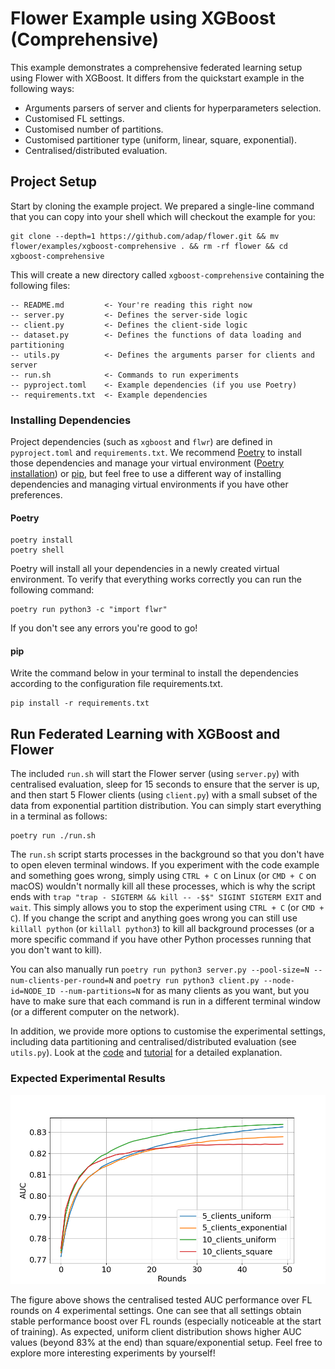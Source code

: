 # Flower Example using XGBoost (Comprehensive)

This example demonstrates a comprehensive federated learning setup using Flower with XGBoost.
It differs from the quickstart example in the following ways:

- Arguments parsers of server and clients for hyperparameters selection.
- Customised FL settings.
- Customised number of partitions.
- Customised partitioner type (uniform, linear, square, exponential).
- Centralised/distributed evaluation.

## Project Setup

Start by cloning the example project. We prepared a single-line command that you can copy into your shell which will checkout the example for you:

```shell
git clone --depth=1 https://github.com/adap/flower.git && mv flower/examples/xgboost-comprehensive . && rm -rf flower && cd xgboost-comprehensive
```

This will create a new directory called `xgboost-comprehensive` containing the following files:

```
-- README.md         <- Your're reading this right now
-- server.py         <- Defines the server-side logic
-- client.py         <- Defines the client-side logic
-- dataset.py        <- Defines the functions of data loading and partitioning
-- utils.py          <- Defines the arguments parser for clients and server
-- run.sh            <- Commands to run experiments
-- pyproject.toml    <- Example dependencies (if you use Poetry)
-- requirements.txt  <- Example dependencies
```

### Installing Dependencies

Project dependencies (such as `xgboost` and `flwr`) are defined in `pyproject.toml` and `requirements.txt`. We recommend [Poetry](https://python-poetry.org/docs/) to install those dependencies and manage your virtual environment ([Poetry installation](https://python-poetry.org/docs/#installation)) or [pip](https://pip.pypa.io/en/latest/development/), but feel free to use a different way of installing dependencies and managing virtual environments if you have other preferences.

#### Poetry

```shell
poetry install
poetry shell
```

Poetry will install all your dependencies in a newly created virtual environment. To verify that everything works correctly you can run the following command:

```shell
poetry run python3 -c "import flwr"
```

If you don't see any errors you're good to go!

#### pip

Write the command below in your terminal to install the dependencies according to the configuration file requirements.txt.

```shell
pip install -r requirements.txt
```

## Run Federated Learning with XGBoost and Flower

The included `run.sh` will start the Flower server (using `server.py`) with centralised evaluation,
sleep for 15 seconds to ensure that the server is up,
and then start 5 Flower clients (using `client.py`) with a small subset of the data from exponential partition distribution.
You can simply start everything in a terminal as follows:

```shell
poetry run ./run.sh
```

The `run.sh` script starts processes in the background so that you don't have to open eleven terminal windows.
If you experiment with the code example and something goes wrong, simply using `CTRL + C` on Linux (or `CMD + C` on macOS) wouldn't normally kill all these processes,
which is why the script ends with `trap "trap - SIGTERM && kill -- -$$" SIGINT SIGTERM EXIT` and `wait`.
This simply allows you to stop the experiment using `CTRL + C` (or `CMD + C`).
If you change the script and anything goes wrong you can still use `killall python` (or `killall python3`)
to kill all background processes (or a more specific command if you have other Python processes running that you don't want to kill).

You can also manually run `poetry run python3 server.py --pool-size=N --num-clients-per-round=N`
and `poetry run python3 client.py --node-id=NODE_ID --num-partitions=N` for as many clients as you want,
but you have to make sure that each command is run in a different terminal window (or a different computer on the network).

In addition, we provide more options to customise the experimental settings, including data partitioning and centralised/distributed evaluation (see `utils.py`).
Look at the [code](https://github.com/adap/flower/tree/main/examples/xgboost-comprehensive)
and [tutorial](https://flower.dev/docs/framework/tutorial-quickstart-xgboost.html) for a detailed explanation.

### Expected Experimental Results

![](_static/xgboost_flower_auc.png)

The figure above shows the centralised tested AUC performance over FL rounds on 4 experimental settings.
One can see that all settings obtain stable performance boost over FL rounds (especially noticeable at the start of training).
As expected, uniform client distribution shows higher AUC values (beyond 83% at the end) than square/exponential setup.
Feel free to explore more interesting experiments by yourself!
